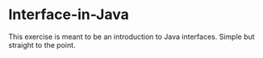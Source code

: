 # Interface-in-Java
This exercise is meant to be an introduction to Java interfaces. Simple but straight to the point.
